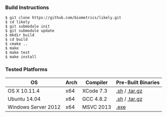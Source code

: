 ### Build Instructions

    $ git clone https://github.com/biometrics/likely.git
    $ cd likely
    $ git submodule init
    $ git submodule update
    $ mkdir build
    $ cd build
    $ cmake ..
    $ make
    $ make test
    $ make install

### Tested Platforms

| OS                  | Arch | Compiler  | Pre-Built Binaries                                                                                                                      |
|---------------------|------|-----------|-----------------------------------------------------------------------------------------------------------------------------------------|
| OS X 10.11.4        | x64  | XCode 7.3 | [.sh](https://s3.amazonaws.com/liblikely/Likely-Darwin-x64.sh) / [.tar.gz](https://s3.amazonaws.com/liblikely/Likely-Darwin-x64.tar.gz) |
| Ubuntu 14.04        | x64  | GCC 4.8.2 | [.sh](https://s3.amazonaws.com/liblikely/Likely-Linux-x64.sh)  / [.tar.gz](https://s3.amazonaws.com/liblikely/Likely-Linux-x64.tar.gz)  |
| Windows Server 2012 | x64  | MSVC 2013 | [.exe](https://s3.amazonaws.com/liblikely/Likely-Windows-x64.exe)                                                                       |
